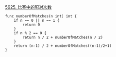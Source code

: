 [5625. 比赛中的配对次数](https://leetcode-cn.com/problems/count-of-matches-in-tournament/)
```golang
func numberOfMatches(n int) int {
    if n == 0 || n == 1 {
        return 0
    }
    if n % 2 == 0 {
        return n / 2 + numberOfMatches(n / 2)
    }
    return (n-1) / 2 + numberOfMatches((n-1)/2+1)
}
```
